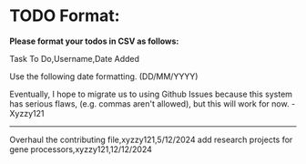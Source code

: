# TODO Format:

**Please format your todos in CSV as follows:**

Task To Do,Username,Date Added

Use the following date formatting. (DD/MM/YYYY)

Eventually, I hope to migrate us to using Github Issues because this system has serious flaws, (e.g. commas aren't allowed), but this will work for now. -Xyzzy121
___

Overhaul the contributing file,xyzzy121,5/12/2024
add research projects for gene processors,xyzzy121,12/12/2024